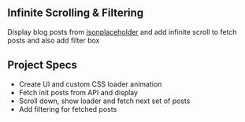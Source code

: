 ## Infinite Scrolling & Filtering

Display blog posts from [jsonplaceholder](https://jsonplaceholder.typicode.com) and add infinite scroll to fetch posts and also add filter box

## Project Specs

- Create UI and custom CSS loader animation
- Fetch init posts from API and display
- Scroll down, show loader and fetch next set of posts
- Add filtering for fetched posts
